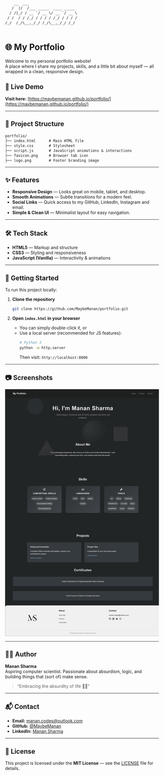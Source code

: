 ```
    __  ___                      
   /  |/  /___ _____  ____ _____ 
  / /|_/ / __ `/ __ \/ __ `/ __ \
 / /  / / /_/ / / / / /_/ / / / /
/_/  /_/\__,_/_/ /_/\__,_/_/ /_/ 
                                
```

# 🌐 My Portfolio

Welcome to my personal portfolio website!  
A place where I share my projects, skills, and a little bit about myself — all wrapped in a clean, responsive design.

## 🔗 Live Demo
**Visit here:** [https://maybemanan.github.io/portfolio/](https://maybemanan.github.io/portfolio/)

---

<!-- Inspired by the roadmap.sh project: https://roadmap.sh/projects/portfolio-website -->

## 📂 Project Structure

```
portfolio/
├── index.html      # Main HTML file
├── style.css       # Stylesheet
├── script.js       # JavaScript animations & interactions
├── favicon.png     # Browser tab icon
├── logo.png        # Footer branding image
```

---

## ✨ Features

- **Responsive Design** — Looks great on mobile, tablet, and desktop.
- **Smooth Animations** — Subtle transitions for a modern feel.
- **Social Links** — Quick access to my GitHub, LinkedIn, Instagram and email.
- **Simple & Clean UI** — Minimalist layout for easy navigation.

---

## 🛠️ Tech Stack

- **HTML5** — Markup and structure
- **CSS3** — Styling and responsiveness
- **JavaScript (Vanilla)** — Interactivity & animations

---

## 🚀 Getting Started

To run this project locally:

1. **Clone the repository**
   ```bash
   git clone https://github.com/MaybeManan/portfolio.git
   ```

2. **Open `index.html` in your browser**
   - You can simply double-click it, or
   - Use a local server (recommended for JS features):
     ```bash
     # Python 3
     python -m http.server
     ```
     Then visit: `http://localhost:8000`

---

## 📷 Screenshots

![Portfolio Preview](maybemanan.github.io_portfolio_.png)

---

## 👨‍💻 Author

**Manan Sharma**  
Aspiring computer scientist. Passionate about absurdism, logic, and building things that (sort of) make sense.

> “Embracing the absurdity of life 🌌✨”

---

## 📬 Contact

- **Email:** [manan.codes@outlook.com](mailto:manan.codes@outlook.com)
- **GitHub:** [@MaybeManan](https://github.com/MaybeManan)
- **LinkedIn:** [Manan Sharma](https://www.linkedin.com/in/manan-sharma-page/)

---

## 📜 License

This project is licensed under the **MIT License** — see the [LICENSE](LICENSE) file for details.